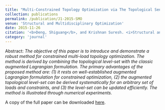 ```yaml
---
title: "Multi-Constrained Topology Optimization via The Topological Sensitivity"
collection: publications
permalink: /publication/J1-2015-SMO
venue: 'Structural and Multidisciplinary Optimization'
date: 2015-11-26
citation: '<b>Deng, Shiguang</b>, and Krishnan Suresh. <i>Structural and Multidisciplinary Optimization</i> 51 (2015): 987-1001.'
category: 'journal'
---
```

Abstract: _The objective of this paper is to introduce and demonstrate a robust method for constrained multi-load topology optimization. The method is derived by combining the topological level-set with the classic augmented Lagrangian formulation. The primary advantages of the proposed method are: (1) it rests on well-established augmented Lagrangian formulation for constrained optimization, (2) the augmented topological level-set can be derived systematically for an arbitrary set of loads and constraints, and (3) the level-set can be updated efficiently. The method is illustrated through numerical experiments._

A copy of the full paper can be downloaded [here](/files/J1-2015-SMO.pdf).
